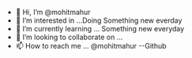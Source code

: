 - 👋 Hi, I’m @mohitmahur
- 👀 I’m interested in ...Doing Something new everday
- 🌱 I’m currently learning ... Something new everyday
- 💞️ I’m looking to collaborate on ... 
- 📫 How to reach me ... @mohitmahur --Github

<!---
mohitmahur/mohitmahur is a ✨ special ✨ repository because its `README.md` (this file) appears on your GitHub profile.
You can click the Preview link to take a look at your changes.
--->
